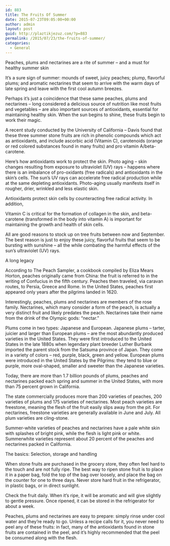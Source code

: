 ```yaml
---
id: 883
title: The Fruits Of Summer
date: 2015-07-23T09:05:00+00:00
author: admin
layout: post
guid: http://plaztikjezuz.com/?p=883
permalink: /2015/07/23/the-fruits-of-summer/
categories:
  - General
---
```

Peaches, plums and nectarines are a rite of summer &#8211; and a must for healthy summer skin

It&#8217;s a sure sign of summer: mounds of sweet, juicy peaches; plump, flavorful plums; and aromatic nectarines that seem to arrive with the warm days of late spring and leave with the first cool autumn breezes.

Perhaps it&#8217;s just a coincidence that these same peaches, plums and nectarines &#8211; long considered a delicious source of nutrition like most fruits and vegetables &#8211; are also important sources of antioxidants, essential for maintaining healthy skin. When the sun begins to shine, these fruits begin to work their magic.

A recent study conducted by the University of California &#8211; Davis found that these three summer stone fruits are rich in phenolic compounds which act as antioxidants, and include ascorbic acid (Vitamin C), carotenoids (orange or red colored substances found in many fruits) and pro vitamin A/beta-carotene. 

Here&#8217;s how antioxidants work to protect the skin. Photo aging &#8211; skin changes resulting from exposure to ultraviolet (UV) rays &#8211; happens where there is an imbalance of pro-oxidants (free radicals) and antioxidants in the skin&#8217;s cells. The sun&#8217;s UV rays can accelerate free radical production while at the same depleting antioxidants. Photo-aging usually manifests itself in rougher, drier, wrinkled and less elastic skin.

Antioxidants protect skin cells by counteracting free radical activity. In addition,

Vitamin C is critical for the formation of collagen in the skin, and beta-carotene (transformed in the body into vitamin A) is important for maintaining the growth and health of skin cells.

All are good reasons to stock up on tree fruits between now and September. The best reason is just to enjoy these juicy, flavorful fruits that seem to be bursting with sunshine &#8211; all the while combating the harmful effects of the sun&#8217;s ultraviolet (UV) rays.

A long legacy

According to The Peach Sampler, a cookbook compiled by Eliza Mears Horton, peaches originally came from China: the fruit is referred to in the writing of Confucius in the fifth century. Peaches then traveled, via caravan routes, to Persia, Greece and Rome. In the United States, peaches first appeared only years after the pilgrims landed in 1620.

Interestingly, peaches, plums and nectarines are members of the rose family. Nectarines, which many consider a form of the peach, is actually a very distinct fruit and likely predates the peach. Nectarines take their name from the drink of the Olympic gods: &#8220;nectar.&#8221;

Plums come in two types: Japanese and European. Japanese plums &#8211; tarter, juicier and larger than European plums &#8211; are the most abundantly produced varieties in the United States. They were first introduced to the United States in the late 1880s when legendary plant breeder Luther Burbank imported the parent stock from the Satsuma province of Japan. They come in a variety of colors &#8211; red, purple, black, green and yellow. European plums were introduced in the United States by the Pilgrims: they tend to blue or purple, more oval-shaped, smaller and sweeter than the Japanese varieties.

Today, there are more than 1.7 billion pounds of plums, peaches and nectarines packed each spring and summer in the United States, with more than 75 percent grown in California.

The state commercially produces more than 200 varieties of peaches, 200 varieties of plums and 175 varieties of nectarines. Most peach varieties are freestone, meaning the flesh of the fruit easily slips away from the pit. For nectarines, freestone varieties are generally available in June and July. All plum varieties are cling-stone.

Summer-white varieties of peaches and nectarines have a pale white skin with splashes of bright pink, while the flesh is light pink or white. Summerwhite varieties represent about 20 percent of the peaches and nectarines packed in California.

The basics: Selection, storage and handling

When stone fruits are purchased in the grocery store, they often feel hard to the touch and are not fully ripe. The best way to ripen stone fruit is to place it in a paper bag, fold the top of the bag over loosely, and place the bag on the counter for one to three days. Never store hard fruit in the refrigerator, in plastic bags, or in direct sunlight.

Check the fruit daily. When it&#8217;s ripe, it will be aromatic and will give slightly to gentle pressure. Once ripened, it can be stored in the refrigerator for about a week.

Peaches, plums and nectarines are easy to prepare: simply rinse under cool water and they&#8217;re ready to go. Unless a recipe calls for it, you never need to peel any of these fruits: in fact, many of the antioxidants found in stone fruits are contained in the peel, and it&#8217;s highly recommended that the peel be consumed along with the flesh.